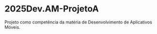 # 2025Dev.AM-ProjetoA
Projeto como competência da matéria de Desenvolvimento de Aplicativos Móveis. 
